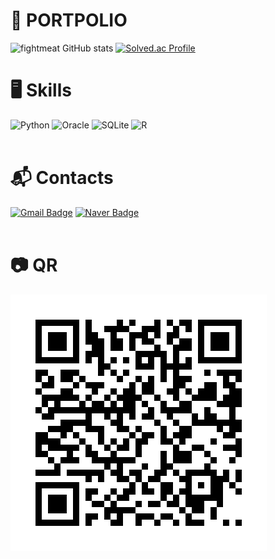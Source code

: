# 📝 PORTPOLIO

![fightmeat GitHub stats](https://github-readme-stats.vercel.app/api?username=fightmeat&show_icons=true&theme=nightowl)
[![Solved.ac Profile](http://mazassumnida.wtf/api/v2/generate_badge?boj=fightmeat)](https://solved.ac/fightmeat/)

# 🖥 Skills

![Python](https://img.shields.io/badge/Python-3776AB.svg?&style=flat-square&logo=Python&logoColor=white)
![Oracle](https://img.shields.io/badge/Oracle-F80000.svg?&style=flat-square&logo=Oracle&logoColor=white)
![SQLite](https://img.shields.io/badge/SQLite-003B57.svg?&style=flat-square&logo=SQLite&logoColor=white)
![R](https://img.shields.io/badge/R-276DC3.svg?&style=flat-square&logo=Oracle&logoColor=white)<br><br>

# 📬 Contacts

[![Gmail Badge](https://img.shields.io/badge/Gmail-d14836?style=flat-square&logo=Gmail&logoColor=white&link=mailto:nilping41@gmail.com)](mailto:niling41@gmail.com)
[![Naver Badge](https://img.shields.io/badge/Naver-03C75A?style=flat-square&logo=Naver&logoColor=white&link=mailto:lees4144@naver.com)](mailto:lees4144@naver.com)<br><br>

# 📷 QR

<img src="https://github.com/fightmeat/photos/blob/c4187bb6f7ba34bf09ed4d484e1bd67a9e573dfb/QR.png">
<!-- 카메라로 찍으면 밑에 값이 나오는데 QR로 변환한거에요>
<!--TRACSE_ID=AIG20210000313652,TRACSE_TME=10,CRSE_TRACSE_SE=C0061>

# Hits

[![Hits](https://hits.seeyoufarm.com/api/count/incr/badge.svg?url=https%3A%2F%2Fgithub.com%2Ffightmeat&count_bg=%233DA5C8&title_bg=%23113BD0&icon=&icon_color=%23E7E7E7&title=hits&edge_flat=false)](https://hits.seeyoufarm.com)
